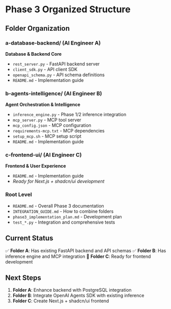 # Phase 3 Organized Structure

## Folder Organization

### a-database-backend/ (AI Engineer A)
**Database & Backend Core**
- `rest_server.py` - FastAPI backend server
- `client_sdk.py` - API client SDK
- `openapi_schema.py` - API schema definitions
- `README.md` - Implementation guide

### b-agents-intelligence/ (AI Engineer B)  
**Agent Orchestration & Intelligence**
- `inference_engine.py` - Phase 1/2 inference integration
- `mcp_server.py` - MCP tool server
- `mcp_config.json` - MCP configuration
- `requirements-mcp.txt` - MCP dependencies
- `setup_mcp.sh` - MCP setup script
- `README.md` - Implementation guide

### c-frontend-ui/ (AI Engineer C)
**Frontend & User Experience**
- `README.md` - Implementation guide
- *Ready for Next.js + shadcn/ui development*

### Root Level
- `README.md` - Overall Phase 3 documentation
- `INTEGRATION_GUIDE.md` - How to combine folders
- `phase3_implementation_plan.md` - Development plan
- `test_*.py` - Integration and comprehensive tests

## Current Status
✅ **Folder A**: Has existing FastAPI backend and API schemas
✅ **Folder B**: Has inference engine and MCP integration
🔲 **Folder C**: Ready for frontend development

## Next Steps
1. **Folder A**: Enhance backend with PostgreSQL integration
2. **Folder B**: Integrate OpenAI Agents SDK with existing inference
3. **Folder C**: Create Next.js + shadcn/ui frontend

